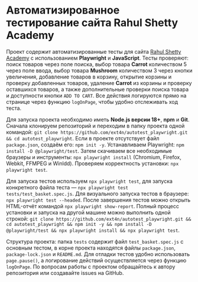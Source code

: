 # Автоматизированное тестирование сайта Rahul Shetty Academy

Проект содержит автоматизированные тесты для сайта [Rahul Shetty Academy](https://rahulshettyacademy.com/seleniumPractise/#/) с использованием **Playwright** и **JavaScript**. Тесты проверяют: поиск товаров через поле поиска, выбор товара **Carrot** количеством 5 через поле ввода, выбор товара **Mushroom** количеством 3 через кнопки увеличения, добавление товаров в корзину, открытие корзины и проверку добавленных товаров, удаление **Carrot** из корзины и проверку оставшихся товаров, а также дополнительные проверки поиска товара и доступности кнопки `ADD TO CART`. Все действия логируются прямо на странице через функцию `logOnPage`, чтобы удобно отслеживать ход теста.

Для запуска проекта необходимо иметь **Node.js версии 18+**, **npm** и **Git**. Сначала клонируем репозиторий и переходим в папку проекта одной командой: `git clone https://github.com/ext4n/autotest_playwright.git && cd autotest_playwright`. Если в проекте отсутствует файл `package.json`, создаём его: `npm init -y`. Устанавливаем Playwright: `npm install -D @playwright/test`. Затем скачиваем все необходимые браузеры и инструменты: `npx playwright install` (Chromium, Firefox, Webkit, FFMPEG и Winldd). Проверяем корректность установки: `npx playwright test`.

Для запуска тестов используем `npx playwright test`, для запуска конкретного файла теста — `npx playwright test tests/test_basket.spec.js`. Для визуального запуска тестов в браузере: `npx playwright test --headed`. После завершения тестов можно открыть HTML-отчёт командой `npx playwright show-report`. Полный процесс установки и запуска на другой машине можно выполнить одной строкой: `git clone https://github.com/ext4n/autotest_playwright.git && cd autotest_playwright && npm init -y && npm install -D @playwright/test && npx playwright install && npx playwright test`.

Структура проекта: папка `tests` содержит файл `test_basket.spec.js` с основным тестом, в корне проекта находятся файлы `package.json`, `package-lock.json` и `README.md`. Для отладки тестов удобно использовать `page.pause()`, а логирование действий осуществляется через функцию `logOnPage`. По вопросам работы с проектом обращайтесь к автору репозитория или создавайте issues на GitHub.
